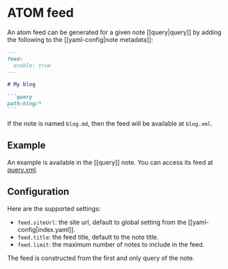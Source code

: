 # ATOM feed

An atom feed can be generated for a given note [[query|query]] by adding the following to the [[yaml-config|note metadata]]:

~~~markdown
---
feed:
  enable: true
---

# My blog

```query
path:blog/*
```
~~~

If the note is named `blog.md`, then the feed will be available at `blog.xml`.

## Example

An example is available in the [[query]] note. You can access its feed at [query.xml](query.xml).

## Configuration

Here are the supported settings:

- `feed.siteUrl`: the site url, default to global setting from the [[yaml-config|index.yaml]].
- `feed.title`: the feed title, default to the note title.
- `feed.limit`: the maximum number of notes to include in the feed.

The feed is constructed from the first and only query of the note.
